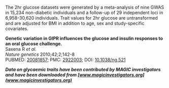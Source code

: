 The 2hr glucose datasets were generated by a meta-analysis of nine GWAS in 15,234 non-diabetic individuals and a
follow-up of 29 independent loci in 6,958-30,620 individuals. Trait values for 2hr glucose are untransformed and
are adjusted for BMI in addition to age, sex and study-specific covariates.

**Genetic variation in GIPR influences the glucose and insulin responses to an oral glucose challenge.**\
Saxena R *et al.*\
*Nature genetics* 2010;42;2;142-8\
PUBMED: [20081857](http://ukpmc.ac.uk/abstract/MED/20081857);
PMC: [2922003](http://ukpmc.ac.uk/articles/PMC2922003);
DOI: [10.1038/ng.521](http://dx.doi.org/10.1038%2Fng.521)

***Data on glycaemic traits have been contributed by MAGIC investigators and have been downloaded from
[www.magicinvestigators.org](www.magicinvestigators.org)***

